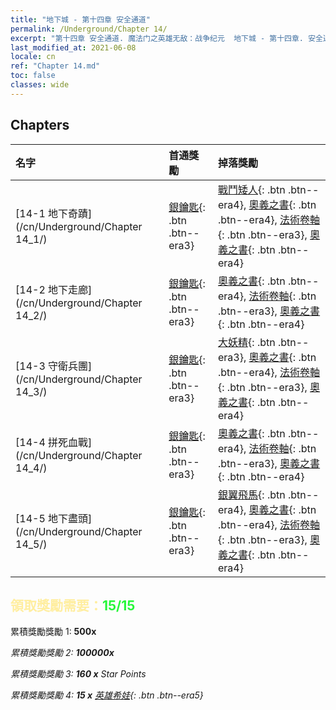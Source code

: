 ```yaml
---
title: "地下城 - 第十四章 安全通道"
permalink: /Underground/Chapter 14/
excerpt: "第十四章 安全通道. 魔法门之英雄无敌：战争纪元  地下城 - 第十四章. 安全通道"
last_modified_at: 2021-06-08
locale: cn
ref: "Chapter 14.md"
toc: false
classes: wide
---
```


## Chapters

  | 名字 |  首通獎勵 | 掉落獎勵 |
  |:------------|:------------|:------------| 
  | [14-1 地下奇蹟](/cn/Underground/Chapter 14_1/) | [銀鑰匙](/cn/Items/con_693/){: .btn .btn--era3} | [戰鬥矮人](/cn/Items/unt_200/){: .btn .btn--era4}, [奧義之書](/cn/Items/mat_60/){: .btn .btn--era4}, [法術卷軸](/cn/Items/con_694/){: .btn .btn--era3}, [奧義之書](/cn/Items/mat_53/){: .btn .btn--era4} |
  | [14-2 地下走廊](/cn/Underground/Chapter 14_2/) | [銀鑰匙](/cn/Items/con_693/){: .btn .btn--era3} | [奧義之書](/cn/Items/mat_60/){: .btn .btn--era4}, [法術卷軸](/cn/Items/con_694/){: .btn .btn--era3}, [奧義之書](/cn/Items/mat_53/){: .btn .btn--era4} |
  | [14-3 守衛兵團](/cn/Underground/Chapter 14_3/) | [銀鑰匙](/cn/Items/con_693/){: .btn .btn--era3} | [大妖精](/cn/Items/unt_235/){: .btn .btn--era3}, [奧義之書](/cn/Items/mat_60/){: .btn .btn--era4}, [法術卷軸](/cn/Items/con_694/){: .btn .btn--era3}, [奧義之書](/cn/Items/mat_53/){: .btn .btn--era4} |
  | [14-4 拼死血戰](/cn/Underground/Chapter 14_4/) | [銀鑰匙](/cn/Items/con_693/){: .btn .btn--era3} | [奧義之書](/cn/Items/mat_60/){: .btn .btn--era4}, [法術卷軸](/cn/Items/con_694/){: .btn .btn--era3}, [奧義之書](/cn/Items/mat_53/){: .btn .btn--era4} |
  | [14-5 地下盡頭](/cn/Underground/Chapter 14_5/) | [銀鑰匙](/cn/Items/con_693/){: .btn .btn--era3} | [銀翼飛馬](/cn/Items/unt_202/){: .btn .btn--era4}, [奧義之書](/cn/Items/mat_60/){: .btn .btn--era4}, [法術卷軸](/cn/Items/con_694/){: .btn .btn--era3}, [奧義之書](/cn/Items/mat_53/){: .btn .btn--era4} |


## <span style="color: #ffeea0">   領取獎勵需要：</span><span style="color: #27f73a">15/15</span>

 累積獎勵獎勵 1:  **500x** <i class="fas fa-gem"/>

 累積獎勵獎勵 2:  **100000x** <i class="fas fa-coins"/>

 累積獎勵獎勵 3: **160 x** Star Points

 累積獎勵獎勵 4: **15 x** [英雄希娃](/cn/Items/her_376/){: .btn .btn--era5}

